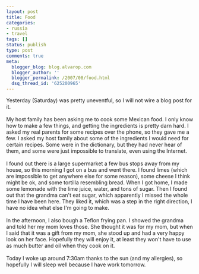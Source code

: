 ```yaml
---
layout: post
title: Food
categories:
- russia
- travel
tags: []
status: publish
type: post
comments: true
meta:
  blogger_blog: blog.alvarop.com
  blogger_author: ''
  blogger_permalink: /2007/08/food.html
  dsq_thread_id: '625200965'
---
```

Yesterday (Saturday) was pretty uneventful, so I will not wire a blog post for it.<br /><br />My host family has been asking me to cook some Mexican food. I only know how to make a few things, and getting the ingredients is pretty darn hard. I asked my real parents for some recipes over the phone, so they gave me a few. I asked my host family about some of the ingredients I would need for certain recipes. Some were in the dictionary, but they had never hear of them, and some were just impossible to translate, even using the Internet. <br /><br />I found out there is a large supermarket a few bus stops away from my house, so this morning I got on a bus and went there. I found limes (which are impossible to get anywhere else for some reason), some cheese I think might be ok, and some tortilla resembling bread. When I got home, I made some lemonade with the lime juice, water, and tons of sugar. Then I found out that the grandma can't eat sugar, which apparently I missed the whole time I have been here. They liked it, which was a step in the right direction, I have no idea what else I'm going to make.<br /><br />In the afternoon, I also bough a Teflon frying pan. I showed the grandma and told her my mom loves those. She thought it was for my mom, but when I said that it was a gift from my mom, she stood up and had a very happy look on her face. Hopefully they will enjoy it, at least they won't have to use as much butter and oil when they cook on it.<br /><br />Today I woke up around 7:30am thanks to the sun (and my allergies), so hopefully I will sleep well because I have work tomorrow.

